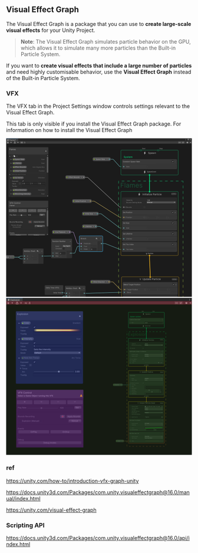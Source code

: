 ## Visual Effect Graph

The Visual Effect Graph is a package that you can use to **create large-scale visual effects** for your Unity Project. 

> **Note**: The Visual Effect Graph simulates particle behavior on the GPU, which allows it to simulate many more particles than the Built-in Particle System.

If you want to **create visual effects that include a large number of particles** and need highly customisable behavior, use the **Visual Effect Graph** instead of the Built-in Particle System.

### VFX
The VFX tab in the Project Settings window controls settings relevant to the Visual Effect Graph.

This tab is only visible if you install the Visual Effect Graph package. For information on how to install the Visual Effect Graph


![](./vfx-graph-window.png)
![](./vfx-graph-window-details.png)


### ref

https://unity.com/how-to/introduction-vfx-graph-unity

https://docs.unity3d.com/Packages/com.unity.visualeffectgraph@16.0/manual/index.html

https://unity.com/visual-effect-graph

### Scripting API
https://docs.unity3d.com/Packages/com.unity.visualeffectgraph@16.0/api/index.html

